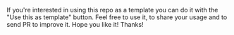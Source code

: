 If you're interested in using this repo as a template you can do it with the "Use this as template" button. Feel free to use it, to share your usage and to send PR to improve it. Hope you like it! Thanks!
